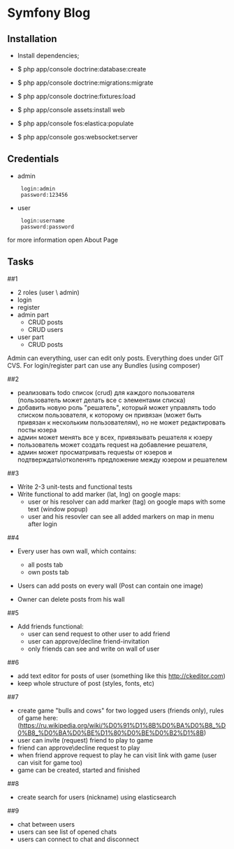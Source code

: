 Symfony Blog
========================


Installation
--------------

  * Install dependencies;

  * $ php app/console doctrine:database:create

  * $ php app/console doctrine:migrations:migrate

  * $ php app/console doctrine:fixtures:load

  * $ php app/console assets:install web

  * $ php app/console fos:elastica:populate

  * $ php app/console gos:websocket:server

Credentials
-------------
  
 + admin
 
        login:admin
        password:123456

 + user
 
        login:username
        password:password

 for more information open About Page

Tasks
-------------

##1

* 2 roles (user \ admin)
* login
* register
* admin part
	* CRUD posts
	* CRUD users
* user part
	* CRUD posts

Admin can everything, user can edit only posts.
Everything does under GIT CVS.
For login/register part can use any Bundles (using composer)

##2

* реализовать todo список (crud) для каждого пользователя (пользователь может делать все с элементами списка)
* добавить новую роль "решатель", который может управлять todo списком пользователя, к которому он привязан (может быть привязан к нескольким пользователям), но не может редактировать посты юзера
* админ может менять все у всех, привязывать решателя к юзеру
* пользователь может создать request на добавление решателя,
* админ может просматривать requestы от юзеров и подтверждать\отколенять предложение между юзером и решателем

##3

* Write 2-3 unit-tests and functional tests
* Write functional to add marker (lat, lng) on google maps:
	* user or his resolver can add marker (tag) on google maps with some text (window popup)
	* user and his resovler can see all added markers on map in menu after login

##4

* Every user has own wall, which contains:
  * all posts tab
  * own posts tab

* Users can add posts on every wall (Post can contain one image)

* Owner can delete posts from his wall

##5

* Add friends functional:
  * user can send request to other user to add friend
  * user can approve/decline friend-invitation
  * only friends can see and write on wall of user

##6

* add text editor for posts of user (something like this http://ckeditor.com)
* keep whole structure of post (styles, fonts, etc)

##7

* create game "bulls and cows" for two logged users (friends only), rules of game here: (https://ru.wikipedia.org/wiki/%D0%91%D1%8B%D0%BA%D0%B8_%D0%B8_%D0%BA%D0%BE%D1%80%D0%BE%D0%B2%D1%8B)
* user can invite (request) friend to play to game
* friend can approve\decline request to play
* when friend approve request to play he can visit link with game (user can visit for game too)
* game can be created, started and finished

##8

* create search for users (nickname) using elasticsearch

##9

* chat between users
* users can see list of opened chats
* users can connect to chat and disconnect
